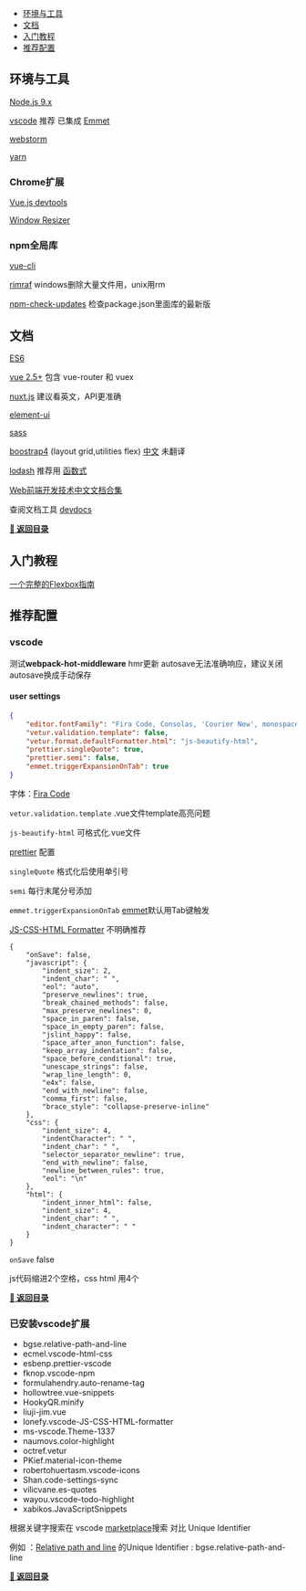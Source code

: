 - [环境与工具](#huan-jing-yu-gong-ju)
- [文档](#wen-dang)
- [入门教程](#ru-men-jiao-cheng)
- [推荐配置](#tui-jian-pei-zhi)

<a name="table-of-contents"></a>

## 环境与工具

[Node.js 9.x](https://nodejs.org/zh-cn/)

[vscode](https://code.visualstudio.com/) 推荐 已集成 [Emmet](https://www.w3cplus.com/tools/emmet-cheat-sheet.html)

[webstorm](https://www.jetbrains.com/webstorm/)

[yarn](https://yarnpkg.com/lang/en/)

### Chrome扩展

[Vue.js devtools](https://chrome.google.com/webstore/detail/vuejs-devtools/nhdogjmejiglipccpnnnanhbledajbpd)

[Window Resizer](https://chrome.google.com/webstore/detail/window-resizer/kkelicaakdanhinjdeammmilcgefonfh)

### npm全局库

[vue-cli](https://github.com/vuejs/vue-cli)

[rimraf](https://github.com/isaacs/rimraf) windows删除大量文件用，unix用rm

[npm-check-updates](https://github.com/tjunnone/npm-check-updates) 检查package.json里面库的最新版


## 文档

[ES6](http://es6.ruanyifeng.com/)

[vue 2.5+](https://cn.vuejs.org/index.html) 包含 vue-router 和 vuex

[nuxt.js](https://nuxtjs.org/) 建议看英文，API更准确

[element-ui](http://element.eleme.io/#/zh-CN)

[sass](https://sass-guidelin.es/zh/)

[boostrap4](https://getbootstrap.com/) (layout grid,utilities flex) [中文](https://v4.bootcss.com/) 未翻译

[lodash](https://lodash.com/) 推荐用 [函数式](https://github.com/lodash/lodash/wiki/FP-Guide) 

[Web前端开发技术中文文档合集](https://docschina.org/)

查阅文档工具 [devdocs](http://devdocs.io/)

**[🚀 返回目录](#table-of-contents)**

## 入门教程

[一个完整的Flexbox指南](https://www.w3cplus.com/css3/a-guide-to-flexbox-new.html)

## 推荐配置

### vscode

测试**webpack-hot-middleware** hmr更新 autosave无法准确响应，建议关闭autosave换成手动保存

#### user settings

```json
{
    "editor.fontFamily": "Fira Code, Consolas, 'Courier New', monospace", //Fira Code
    "vetur.validation.template": false,
    "vetur.format.defaultFormatter.html": "js-beautify-html",
    "prettier.singleQuote": true,
    "prettier.semi": false,
    "emmet.triggerExpansionOnTab": true
}
```
字体：[Fira Code](https://github.com/tonsky/FiraCode)

`vetur.validation.template` .vue文件template高亮问题

`js-beautify-html` 可格式化.vue文件

[prettier](https://marketplace.visualstudio.com/items?itemName=esbenp.prettier-vscode) 配置

`singleQuote` 格式化后使用单引号

`semi` 每行末尾分号添加

`emmet.triggerExpansionOnTab`  [emmet](https://code.visualstudio.com/blogs/2017/08/07/emmet-2.0)默认用Tab键触发

[JS-CSS-HTML Formatter](https://marketplace.visualstudio.com/items?itemName=lonefy.vscode-JS-CSS-HTML-formatter) 不明确推荐

```
{
    "onSave": false,
    "javascript": {
        "indent_size": 2,
        "indent_char": " ",
        "eol": "auto",
        "preserve_newlines": true,
        "break_chained_methods": false,
        "max_preserve_newlines": 0,
        "space_in_paren": false,
        "space_in_empty_paren": false,
        "jslint_happy": false,
        "space_after_anon_function": false,
        "keep_array_indentation": false,
        "space_before_conditional": true,
        "unescape_strings": false,
        "wrap_line_length": 0,
        "e4x": false,
        "end_with_newline": false,
        "comma_first": false,
        "brace_style": "collapse-preserve-inline"
    },
    "css": {
        "indent_size": 4,
        "indentCharacter": " ",
        "indent_char": " ",
        "selector_separator_newline": true,
        "end_with_newline": false,
        "newline_between_rules": true,
        "eol": "\n"
    },
    "html": {
        "indent_inner_html": false,
        "indent_size": 4,
        "indent_char": " ",
        "indent_character": " "
    }
}
```

`onSave` false

js代码缩进2个空格，css html 用4个

**[🚀 返回目录](#table-of-contents)**

### 已安装vscode扩展

- bgse.relative-path-and-line
- ecmel.vscode-html-css
- esbenp.prettier-vscode
- fknop.vscode-npm
- formulahendry.auto-rename-tag
- hollowtree.vue-snippets
- HookyQR.minify
- liuji-jim.vue
- lonefy.vscode-JS-CSS-HTML-formatter
- ms-vscode.Theme-1337
- naumovs.color-highlight
- octref.vetur
- PKief.material-icon-theme
- robertohuertasm.vscode-icons
- Shan.code-settings-sync
- vilicvane.es-quotes
- wayou.vscode-todo-highlight
- xabikos.JavaScriptSnippets

根据关键字搜索在 vscode [marketplace](https://marketplace.visualstudio.com/)搜索 对比 Unique Identifier

例如 ：[Relative path and line](https://marketplace.visualstudio.com/items?itemName=bgse.relative-path-and-line) 的Unique Identifier : bgse.relative-path-and-line

**[🚀 返回目录](#table-of-contents)**